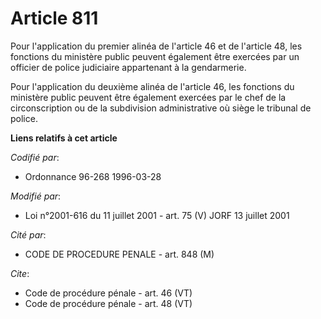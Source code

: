 # Article 811

Pour l'application du premier alinéa de l'article 46 et de l'article 48, les fonctions du ministère public peuvent également
être exercées par un officier de police judiciaire appartenant à la gendarmerie. 

Pour l'application du deuxième alinéa de l'article 46, les fonctions du ministère public peuvent être également exercées par
le chef de la circonscription ou de la subdivision administrative où siège le tribunal de police.

**Liens relatifs à cet article**

_Codifié par_:

  - Ordonnance 96-268 1996-03-28

_Modifié par_:

  - Loi n°2001-616 du 11 juillet 2001 - art. 75 (V) JORF 13 juillet 2001

_Cité par_:

  - CODE DE PROCEDURE PENALE - art. 848 (M)

_Cite_:

  - Code de procédure pénale - art. 46 (VT)
  - Code de procédure pénale - art. 48 (VT)
